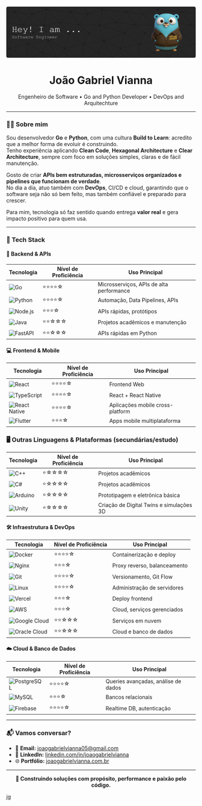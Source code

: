                                                              
<p align="center">  
  <img src="./assets/banner.png" />
</p>  
 
<h1 align="center">João Gabriel Vianna</h1>
<p align="center">
  Engenheiro de Software • Go and Python Developer • DevOps and Arquitechture
</p>

---

### 👨‍💻 Sobre mim  

Sou desenvolvedor **Go** e **Python**, com uma cultura **Build to Learn**: acredito que a melhor forma de evoluir é construindo.  
Tenho experiência aplicando **Clean Code**, **Hexagonal Architecture** e **Clear Architecture**, sempre com foco em soluções simples, claras e de fácil manutenção.  

Gosto de criar **APIs bem estruturadas, microsserviços organizados e pipelines que funcionam de verdade**.  
No dia a dia, atuo também com **DevOps**, CI/CD e cloud, garantindo que o software seja não só bem feito, mas também confiável e preparado para crescer.  

Para mim, tecnologia só faz sentido quando entrega **valor real** e gera impacto positivo para quem usa.

---



### 🧰 Tech Stack

#### 🔧 Backend & APIs
| Tecnologia                                                                                                                   | Nível de Proficiência      | Uso Principal                            |
| ---------------------------------------------------------------------------------------------------------------------------- | -------------------------- | ---------------------------------------- |
| <img src="https://cdn.jsdelivr.net/gh/devicons/devicon@latest/icons/go/go-original-wordmark.svg" height="40" alt="Go" />     | ⭐⭐⭐⭐☆                | Microsserviços, APIs de alta performance |
| <img src="https://cdn.jsdelivr.net/gh/devicons/devicon@latest/icons/python/python-original.svg" height="40" alt="Python" />  | ⭐⭐⭐⭐☆                     | Automação, Data Pipelines, APIs          |
| <img src="https://cdn.jsdelivr.net/gh/devicons/devicon@latest/icons/nodejs/nodejs-original.svg" height="40" alt="Node.js" /> | ⭐⭐⭐☆                       | APIs rápidas, protótipos                 |
| <img src="https://cdn.jsdelivr.net/gh/devicons/devicon@latest/icons/java/java-original.svg" height="40" alt="Java" />        | ⭐⭐☆☆☆                      | Projetos acadêmicos e manutenção         |
| <img src="https://icon.icepanel.io/Technology/svg/FastAPI.svg" height="40" alt="FastAPI" />                                  | ⭐⭐☆☆☆                      | APIs rápidas em Python                   |


#### 💻 Frontend & Mobile
| Tecnologia                                                                                                                              | Nível de Proficiência | Uso Principal                    |
| --------------------------------------------------------------------------------------------------------------------------------------- | --------------------- | -------------------------------- |
| <img src="https://cdn.jsdelivr.net/gh/devicons/devicon@latest/icons/react/react-original.svg" height="40" alt="React" />                | ⭐⭐⭐⭐☆                 | Frontend Web                     |
| <img src="https://cdn.jsdelivr.net/gh/devicons/devicon@latest/icons/typescript/typescript-original.svg" height="40" alt="TypeScript" /> | ⭐⭐⭐⭐☆                 | React + React Native             |
| <img src="https://cdn.jsdelivr.net/gh/devicons/devicon@latest/icons/react/react-original.svg" height="40" alt="React Native" />         | ⭐⭐⭐⭐☆                 | Aplicações mobile cross-platform |
| <img src="https://cdn.jsdelivr.net/gh/devicons/devicon@latest/icons/flutter/flutter-original.svg" height="40" alt="Flutter" />          | ⭐⭐⭐☆                  | Apps mobile multiplataforma      |


### 🖥️ Outras Linguagens & Plataformas (secundárias/estudo)

| Tecnologia                                                                                              | Nível de Proficiência | Uso Principal                    |
| ------------------------------------------------------------------------------------------------------- | --------------------- | -------------------------------- |
| <img src="https://icon.icepanel.io/Technology/svg/C%2B%2B-%28CPlusPlus%29.svg" height="40" alt="C++" /> | ⭐☆☆☆☆              | Projetos acadêmicos              |
| <img src="https://icon.icepanel.io/Technology/svg/C%23-%28CSharp%29.svg" height="40" alt="C#" />        | ⭐☆☆☆☆              | Projetos acadêmicos              |
| <img src="https://icon.icepanel.io/Technology/svg/Arduino.svg" height="40" alt="Arduino" />             | ⭐☆☆☆☆              | Prototipagem e eletrônica básica |
| <img src="https://icon.icepanel.io/Technology/png-shadow-512/Unity.png" height="40" alt="Unity" />      | ⭐☆☆☆☆              | Criação de Digital Twins e simulações 3D |
 


#### 🛠️ Infraestrutura & DevOps
| Tecnologia                                                                                                                                              | Nível de Proficiência | Uso Principal                |
| ------------------------------------------------------------------------------------------------------------------------------------------------------- | --------------------- | ---------------------------- |
| <img src="https://cdn.jsdelivr.net/gh/devicons/devicon@latest/icons/docker/docker-original.svg" height="40" alt="Docker" />                             | ⭐⭐⭐⭐☆                 | Containerização e deploy     |
| <img src="https://cdn.jsdelivr.net/gh/devicons/devicon@latest/icons/nginx/nginx-original.svg" height="40" alt="Nginx" />                                | ⭐⭐⭐☆                  | Proxy reverso, balanceamento |
| <img src="https://cdn.jsdelivr.net/gh/devicons/devicon@latest/icons/git/git-original.svg" height="40" alt="Git" />                                      | ⭐⭐⭐⭐☆                 | Versionamento, Git Flow      |
| <img src="https://cdn.jsdelivr.net/gh/devicons/devicon@latest/icons/linux/linux-original.svg" height="40" alt="Linux" />                                | ⭐⭐⭐⭐☆                 | Administração de servidores  |
| <img src="https://cdn.jsdelivr.net/gh/devicons/devicon@latest/icons/vercel/vercel-original.svg" height="40" alt="Vercel" />                             | ⭐⭐⭐☆                  | Deploy frontend              |
| <img src="https://cdn.jsdelivr.net/gh/devicons/devicon@latest/icons/amazonwebservices/amazonwebservices-original-wordmark.svg" height="40" alt="AWS" /> | ⭐⭐⭐☆                  | Cloud, serviços gerenciados  |
| <img src="https://icon.icepanel.io/Technology/svg/Google-Cloud.svg" height="40" alt="Google Cloud" />                                                   | ⭐⭐☆☆☆                 | Serviços em nuvem            |
| <img src="https://icon.icepanel.io/Technology/svg/Oracle.svg" height="40" alt="Oracle Cloud" />                                                         | ⭐⭐☆☆☆                 | Cloud e banco de dados       |


#### ☁️ Cloud & Banco de Dados
| Tecnologia                                                                                                                              | Nível de Proficiência | Uso Principal                       |
| --------------------------------------------------------------------------------------------------------------------------------------- | --------------------- | ----------------------------------- |
| <img src="https://cdn.jsdelivr.net/gh/devicons/devicon@latest/icons/postgresql/postgresql-original.svg" height="40" alt="PostgreSQL" /> | ⭐⭐⭐⭐☆                 | Queries avançadas, análise de dados |
| <img src="https://cdn.jsdelivr.net/gh/devicons/devicon@latest/icons/mysql/mysql-original.svg" height="40" alt="MySQL" />                | ⭐⭐⭐☆                  | Bancos relacionais                  |
| <img src="https://cdn.jsdelivr.net/gh/devicons/devicon@latest/icons/firebase/firebase-original.svg" height="40" alt="Firebase" />       | ⭐⭐⭐⭐☆                 | Realtime DB, autenticação           |


---



### 📬 Vamos conversar?

- 📩 **Email:** [joaogabrielvianna05@gmail.com](mailto:joaogabrielvianna05@gmail.com)  
- 💼 **LinkedIn:** [linkedin.com/in/joaogabrielvianna](https://www.linkedin.com/in/joaogabrielvianna/)  
- 🌐 **Portfólio:** [joaogabrielvianna.com.br](https://joaogabrielvianna.com.br)

---

<p align="center">
  <strong>🧩 Construindo soluções com propósito, performance e paixão pelo código.</strong>
</p>


jg
